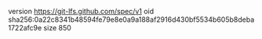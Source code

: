 version https://git-lfs.github.com/spec/v1
oid sha256:0a22c8341b48594fe79e8e0a9a188af2916d430bf5534b605b8deba1722afc9e
size 850
